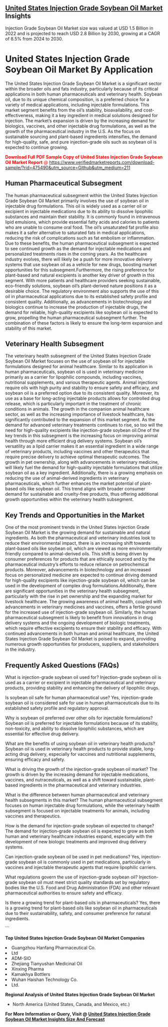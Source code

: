 <h2><a href="https://www.verifiedmarketreports.com/download-sample/?rid=475490&amp;utm_source=Github&amp;utm_medium=211" target="_blank">United States Injection Grade Soybean Oil Market</a> Insights</h2><p>Injection Grade Soybean Oil Market size was valued at USD 1.5 Billion in 2022 and is projected to reach USD 2.8 Billion by 2030, growing at a CAGR of 8.5% from 2024 to 2030.</p><p><h1>United States Injection Grade Soybean Oil Market By Application</h1><p>The United States Injection Grade Soybean Oil Market is a significant sector within the broader oils and fats industry, particularly because of its critical applications in both human pharmaceuticals and veterinary health. Soybean oil, due to its unique chemical composition, is a preferred choice for a variety of medical applications, including injectable formulations. This market segment benefits from the oil’s stability, bioavailability, and cost-effectiveness, making it a key ingredient in medical solutions designed for injection. The market’s expansion is driven by the increasing demand for biologics, vaccines, and other injectable drug formulations, as well as the growth of the pharmaceutical industry in the U.S. As the focus on sustainable sourcing and plant-based ingredients intensifies, the demand for high-quality, safe, and pure injection-grade oils such as soybean oil is expected to continue growing. <p><span class=""><span style="color: #ff0000;"><strong>Download Full PDF Sample Copy of United States Injection Grade Soybean Oil Market Report</strong> @ </span><a href="https://www.verifiedmarketreports.com/download-sample/?rid=475490&amp;utm_source=Github&amp;utm_medium=211" target="_blank">https://www.verifiedmarketreports.com/download-sample/?rid=475490&amp;utm_source=Github&amp;utm_medium=211</a></span></p></p><h2>Human Pharmaceutical Subsegment</h2><p>The human pharmaceutical subsegment within the United States Injection Grade Soybean Oil Market primarily involves the use of soybean oil in injectable drug formulations. This oil is widely used as a carrier oil or excipient in injectable medications due to its ability to dissolve lipophilic substances and maintain their stability. It is commonly found in intravenous lipid emulsions, which provide essential fatty acids and calories to patients who are unable to consume oral food. The oil’s unsaturated fat profile also makes it a safer alternative to saturated fats in medical applications, reducing the risk of complications such as fat embolism or inflammation. Due to these benefits, the human pharmaceutical subsegment is expected to see continued growth as the demand for injectable medications and personalized treatments rises in the coming years. As the healthcare industry evolves, there will likely be a push for more innovative delivery systems that use soybean oil as a vehicle for new drugs, boosting market opportunities for this subsegment.Furthermore, the rising preference for plant-based and natural excipients is another key driver of growth in this segment. With more patients and healthcare providers seeking sustainable, eco-friendly solutions, soybean oil’s plant-derived nature positions it as a desirable choice. The regulatory environment also supports the use of this oil in pharmaceutical applications due to its established safety profile and consistent quality. Additionally, as advancements in biotechnology and biologics continue to increase the production of injectable drugs, the demand for reliable, high-quality excipients like soybean oil is expected to grow, propelling the human pharmaceutical subsegment further. The combination of these factors is likely to ensure the long-term expansion and stability of this market.<h2>Veterinary Health Subsegment</h2><p>The veterinary health subsegment of the United States Injection Grade Soybean Oil Market focuses on the use of soybean oil for injectable formulations designed for animal healthcare. Similar to its application in human pharmaceuticals, soybean oil is used in veterinary medicine primarily as a carrier for lipophilic compounds, including vaccines, nutritional supplements, and various therapeutic agents. Animal injections require oils with high purity and stability to ensure safety and efficacy, and soybean oil is a preferred option due to its consistent quality. Moreover, its use as a base for long-acting injectable products allows for controlled drug release, which is particularly important in the treatment of chronic conditions in animals. The growth in the companion animal healthcare sector, as well as the increasing importance of livestock healthcare, has significantly contributed to the expansion of this market segment. As the demand for advanced veterinary treatments continues to rise, so too will the need for high-quality excipients like injection-grade soybean oil.One of the key trends in this subsegment is the increasing focus on improving animal health through more efficient drug delivery systems. Soybean oil’s versatility as a lipid carrier makes it an essential ingredient in a wide range of veterinary products, including vaccines and other therapeutics that require precise delivery to achieve optimal therapeutic outcomes. The growth in pet ownership, along with advancements in veterinary medicine, will likely fuel the demand for high-quality injectable formulations that utilize soybean oil as a key ingredient. Additionally, there is a growing emphasis on reducing the use of animal-derived ingredients in veterinary pharmaceuticals, which further enhances the market potential of plant-based oils like soybean oil. This trend aligns with broader consumer demand for sustainable and cruelty-free products, thus offering additional growth opportunities within the veterinary health subsegment.<h2>Key Trends and Opportunities in the Market</h2><p>One of the most prominent trends in the United States Injection Grade Soybean Oil Market is the growing demand for sustainable and natural ingredients. As both the pharmaceutical and veterinary industries look to reduce their environmental impact, there is an increasing shift towards plant-based oils like soybean oil, which are viewed as more environmentally friendly compared to animal-derived oils. This shift is being driven by consumer preferences for products that are ethically sourced and by the pharmaceutical industry’s efforts to reduce reliance on petrochemical products. Moreover, advancements in biotechnology and an increased focus on personalized medicine are expected to continue driving demand for high-quality excipients like injection-grade soybean oil, which can be used in the development of complex drug formulations.Additionally, there are significant opportunities in the veterinary health subsegment, particularly with the rise in pet ownership and the expanding market for livestock healthcare. The growing awareness of animal health, coupled with advancements in veterinary medicines and vaccines, offers a fertile ground for the increased use of injection-grade soybean oil. Similarly, the human pharmaceutical subsegment is likely to benefit from innovations in drug delivery systems and the ongoing development of biologic treatments, which require effective excipients to ensure their stability and efficacy. With continued advancements in both human and animal healthcare, the United States Injection Grade Soybean Oil Market is poised to expand, providing numerous growth opportunities for producers, suppliers, and stakeholders in the industry.<h2>Frequently Asked Questions (FAQs)</h2><p>What is injection-grade soybean oil used for? Injection-grade soybean oil is used as a carrier or excipient in injectable pharmaceutical and veterinary products, providing stability and enhancing the delivery of lipophilic drugs.</p><p>Is soybean oil safe for human pharmaceutical use? Yes, injection-grade soybean oil is considered safe for use in human pharmaceuticals due to its established safety profile and regulatory approval.</p><p>Why is soybean oil preferred over other oils for injectable formulations? Soybean oil is preferred for injectable formulations because of its stability, non-toxicity, and ability to dissolve lipophilic substances, which are essential for effective drug delivery.</p><p>What are the benefits of using soybean oil in veterinary health products? Soybean oil is used in veterinary health products to provide stable, long-acting drug delivery, especially for vaccines and nutritional supplements, ensuring efficacy and safety.</p><p>What is driving the growth of the injection-grade soybean oil market? The growth is driven by the increasing demand for injectable medications, vaccines, and nutraceuticals, as well as a shift toward sustainable, plant-based ingredients in the pharmaceutical and veterinary industries.</p><p>What is the difference between human pharmaceutical and veterinary health subsegments in this market? The human pharmaceutical subsegment focuses on human injectable drug formulations, while the veterinary health subsegment is focused on injectable treatments for animals, including vaccines and therapeutics.</p><p>How is the demand for injection-grade soybean oil expected to change? The demand for injection-grade soybean oil is expected to grow as both human and veterinary healthcare industries expand, especially with the development of new biologic treatments and improved drug delivery systems.</p><p>Can injection-grade soybean oil be used in pet medications? Yes, injection-grade soybean oil is commonly used in pet medications, particularly in vaccines and injectable therapeutic agents that require lipophilic carriers.</p><p>What regulations govern the use of injection-grade soybean oil? Injection-grade soybean oil must meet strict quality standards set by regulatory bodies like the U.S. Food and Drug Administration (FDA) and other relevant pharmaceutical authorities to ensure safety and efficacy.</p><p>Is there a growing trend for plant-based oils in pharmaceuticals? Yes, there is a growing trend for plant-based oils like soybean oil in pharmaceuticals due to their sustainability, safety, and consumer preference for natural ingredients.</p>```</p><p><strong>Top United States Injection Grade Soybean Oil Market Companies</strong></p><div data-test-id=""><p><li>Guangzhou Hanfang Pharmaceutical Co.</li><li> Ltd</li><li> ADM-SIO</li><li> Zhejiang Tianyushan Medicinal Oil</li><li> Xinxing Pharma</li><li> Kamakhya Bottlers</li><li> Wuhan Haishan Technology Co.</li><li> Ltd.</li></p><div><strong>Regional Analysis of&nbsp;United States Injection Grade Soybean Oil Market</strong></div><ul><li dir="ltr"><p dir="ltr">North America&nbsp;(United States, Canada, and Mexico, etc.)</p></li></ul><p><strong>For More Information or Query, Visit @&nbsp;</strong><strong><a href="https://www.verifiedmarketreports.com/product/injection-grade-soybean-oil-market/?utm_source=Github&amp;utm_medium=211" target="_blank">United States Injection Grade Soybean Oil Market Insights Size And Forecast</a></strong></p></div>
